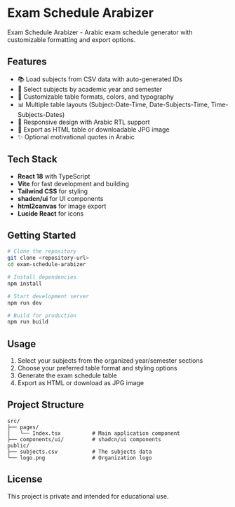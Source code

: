 # Exam Schedule Arabizer

Exam Schedule Arabizer - Arabic exam schedule generator with customizable formatting and export options.

## Features

-   📚 Load subjects from CSV data with auto-generated IDs
-   🎯 Select subjects by academic year and semester
-   🎨 Customizable table formats, colors, and typography
-   📊 Multiple table layouts (Subject-Date-Time, Date-Subjects-Time, Time-Subjects-Dates)
-   📱 Responsive design with Arabic RTL support
-   💾 Export as HTML table or downloadable JPG image
-   ✨ Optional motivational quotes in Arabic

## Tech Stack

-   **React 18** with TypeScript
-   **Vite** for fast development and building
-   **Tailwind CSS** for styling
-   **shadcn/ui** for UI components
-   **html2canvas** for image export
-   **Lucide React** for icons

## Getting Started

```bash
# Clone the repository
git clone <repository-url>
cd exam-schedule-arabizer

# Install dependencies
npm install

# Start development server
npm run dev

# Build for production
npm run build
```

## Usage

1. Select your subjects from the organized year/semester sections
2. Choose your preferred table format and styling options
3. Generate the exam schedule table
4. Export as HTML or download as JPG image

## Project Structure

```
src/
├── pages/
│   └── Index.tsx          # Main application component
├── components/ui/         # shadcn/ui components
public/
├── subjects.csv           # The subjects data
└── logo.png               # Organization logo
```

## License

This project is private and intended for educational use.

